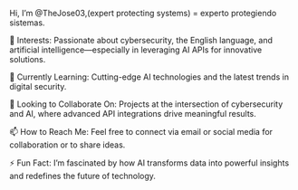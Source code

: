 Hi, I’m @TheJose03,(expert protecting systems) = experto protegiendo sistemas.

👀 Interests: Passionate about cybersecurity, the English language, and artificial intelligence—especially in leveraging AI APIs for innovative solutions.

🌱 Currently Learning: Cutting-edge AI technologies and the latest trends in digital security.

💞️ Looking to Collaborate On: Projects at the intersection of cybersecurity and AI, where advanced API integrations drive meaningful results.

📫 How to Reach Me: Feel free to connect via email or social media for collaboration or to share ideas.

⚡ Fun Fact: I’m fascinated by how AI transforms data into powerful insights and redefines the future of technology.


<!---
TheJose03/TheJose03 is a ✨ special ✨ repository because its `README.md` (this file) appears on your GitHub profile.
You can click the Preview link to take a look at your changes.
--->
